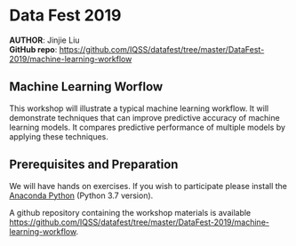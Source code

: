 Data Fest 2019
============================================================


**AUTHOR**: Jinjie Liu   
**GitHub repo**: https://github.com/IQSS/datafest/tree/master/DataFest-2019/machine-learning-workflow


Machine Learning Worflow
---------------------------------------------------------

This workshop will illustrate a typical machine learning workflow. It will demonstrate techniques that can improve predictive accuracy of machine learning models.
It compares predictive performance of multiple models by applying these techniques.


Prerequisites and Preparation
-----------------------------

We will have hands on exercises. If you wish to participate please install the [Anaconda Python](https://www.anaconda.com/download/) (Python 3.7 version).

A github repository containing the workshop materials is available <https://github.com/IQSS/datafest/tree/master/DataFest-2019/machine-learning-workflow>.

